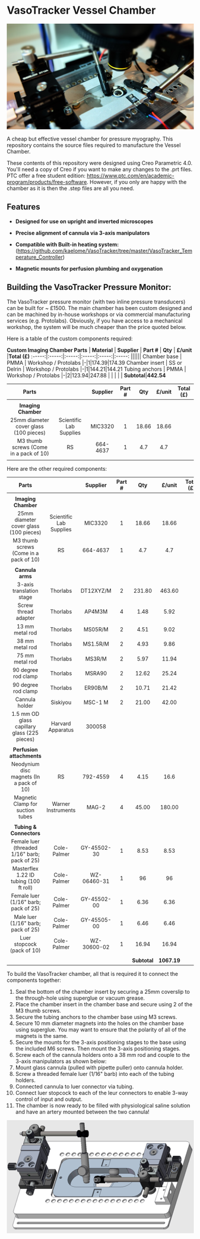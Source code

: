VasoTracker Vessel Chamber
======
<img src="https://github.com/kaelome/VasoTracker/blob/master/VasoTracker_Vessel_Chamber/Images/MANN7249.JPG">

A cheap but effective vessel chamber for pressure myography. This repository contains the source files required to manufacture the Vessel Chamber.

These contents of this repository were designed using Creo Parametric 4.0. You'll need a copy of Creo if you want to make any changes to the .prt files. PTC offer a free student edition: https://www.ptc.com/en/academic-program/products/free-software. However, if you only are happy with the chamber as it is then the .step files are all you need.

## Features

* **Designed for use on upright and inverted microscopes**

* **Precise alignment of cannula via 3-axis manipulators**

* **Compatible with Built-in heating system:** (https://github.com/kaelome/VasoTracker/tree/master/VasoTracker_Temperature_Controller)

* **Magnetic mounts for perfusion plumbing and oxygenation**



## Building the VasoTracker Pressure Monitor:

The VasoTracker pressure monitor (with two inline pressure transducers) can be built for ~ £1500. The main chamber has been custom designed and can be machined by in-house workshops or via commercial manufacturing services (e.g. Protolabs). Obviously, if you have access to a mechanical workshop, the system will be much cheaper than the price quoted below.

Here is a table of the custom components required:

**Custom Imaging Chamber Parts** | **Material** | **Supplier** | **Part #** | **Qty** | **£/unit** |**Total (£)**
:-----:|:-----:|:-----:|:-----:|:-----:|:-----:
||||||
 Chamber base   | PMMA | Workshop / Protolabs |-|1|174.39|174.39
 Chamber insert | SS or Delrin | Workshop / Protolabs |-|1|144.21|144.21
 Tubing anchors | PMMA | Workshop / Protolabs |-|2|123.94|247.88
  | | | | | **Subtotal**|**442.54**


  **Parts**| |**Supplier**|**Part #**|**Qty**|**£/unit**|**Total (£)**
  :-----:|:-----:|:-----:|:-----:|:-----:|:-----:|:-----:
  ||||||
  **Imaging Chamber** ||||||
   |25mm diameter cover glass (100 pieces)|Scientific Lab Supplies|MIC3320|1|18.66|18.66
   |M3 thumb screws (Come in a pack of 10)|RS|664-4637|1|4.7|4.7
   ||||||

Here are the other required components:

**Parts**| |**Supplier**|**Part #**|**Qty**|**£/unit**|**Total (£)**
:-----:|:-----:|:-----:|:-----:|:-----:|:-----:|:-----:
||||||
**Imaging Chamber** ||||||
 |25mm diameter cover glass (100 pieces)|Scientific Lab Supplies|MIC3320|1|18.66|18.66
 |M3 thumb screws (Come in a pack of 10)|RS|664-4637|1|4.7|4.7
 ||||||
**Cannula arms** ||||||
 |3-axis translation stage|Thorlabs|DT12XYZ/M|2|231.80|463.60
 |Screw thread adapter|Thorlabs|AP4M3M|4|1.48|5.92
 |13 mm metal rod|Thorlabs|MS05R/M|2|4.51|9.02
 |38 mm metal rod|Thorlabs|MS1.5R/M|2|4.93|9.86
 |75 mm metal rod|Thorlabs|MS3R/M|2|5.97|11.94
 |90 degree rod clamp|Thorlabs|MSRA90|2|12.62|25.24
 |90 degree rod clamp|Thorlabs|ER90B/M|2|10.71|21.42
 |Cannula holder|Siskiyou|MSC-1 M|2|21.00|42.00
 |1.5 mm OD glass capillary glass (225 pieces)|Harvard Apparatus|300058| | |
 ||||||
 **Perfusion attachments** ||||||
 |Neodynium disc magnets (In a pack of 10)|RS|792-4559|4|4.15|16.6
 |Magnetic Clamp for suction tubes|Warner Instruments|MAG-2|4|45.00|180.00
 ||||||
**Tubing & Connectors** ||||||
 |Female luer  (threaded 1/16" barb; pack of 25)|Cole-Palmer|GY-45502-30|1|8.53|8.53
 |Masterflex 1.22 ID tubing (100 ft roll)|Cole-Palmer|WZ-06460-31|1|96|96
 |Female luer (1/16" barb; pack of 25)|Cole-Palmer|GY-45502-00|1|6.36|6.36
 |Male luer (1/16" barb; pack of 25)|Cole-Palmer|GY-45505-00|1|6.46|6.46
 |Luer stopcock (pack of 10)|Cole-Palmer|WZ-30600-02|1|16.94|16.94
 ||||||
 | | | | |**Subtotal**|**1067.19**

 To build the VasoTracker chamber, all that is required it to connect the components together:

 1.	Seal the bottom of the chamber insert by securing a 25mm coverslip to the through-hole using superglue or vacuum grease.
 2.	Place the chamber insert in the chamber base and secure using 2 of the M3 thumb screws.
 3.	Secure the tubing anchors to the chamber base using M3 screws.
 4.	Secure 10 mm diameter magnets into the holes on the chamber base using superglue. You may want to ensure that the polarity of all of the magnets is the same.
 5.	Secure the mounts for the 3-axis positioning stages to the base using the included M6 screws. Then mount the 3-axis positioning stages.
 6. Screw each of the cannula holders onto a 38 mm rod and couple to the 3-axis manipulators as shown below:
 7.	Mount glass cannula (pulled with pipette puller) onto cannula holder.
 8. Screw a threaded female luer (1/16" barb) into each of the tubing holders.
 9. Connected cannula to luer connector via tubing.
 10. Connect luer stopcock to each of the leur connectors to enable 3-way control of input and output.
 11. The chamber is now ready to be filled with physiological saline solution and have an artery mounted between the two cannula!

 <img src="https://github.com/kaelome/VasoTracker/blob/master/VasoTracker_Vessel_Chamber/Images/vasotracker_assembly.gif">
